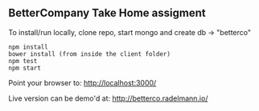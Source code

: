 ## BetterCompany Take Home assigment

To install/run locally, clone repo, start mongo and create db -> "betterco" 
```
npm install
bower install (from inside the client folder)
npm test
npm start
```
Point your browser to: [http://localhost:3000/](http://localhost:3000/)

Live version can be demo'd at: http://betterco.radelmann.io/
